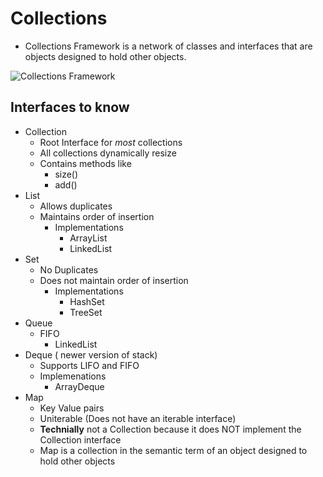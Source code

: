 # Collections
- Collections Framework is a network of classes and interfaces that are objects designed to hold other objects.

![Collections Framework](https://facingissuesonitcom.files.wordpress.com/2019/07/java-collection-framework-hierarchy.jpg)

## Interfaces to know
- Collection
  - Root Interface for *most* collections
  - All collections dynamically resize
  - Contains methods like
    - size()
    - add()
- List
  - Allows duplicates
  - Maintains order of insertion
    - Implementations
      - ArrayList
      - LinkedList
- Set
  - No Duplicates
  - Does not maintain order of insertion
    - Implementations
      - HashSet
      - TreeSet
- Queue
  - FIFO
    - LinkedList
- Deque ( newer version of stack)
  - Supports LIFO and FIFO
  - Implemenations 
    - ArrayDeque
- Map
  - Key Value pairs
  - Uniterable (Does not have an iterable interface)
  - **Technially** not a Collection because it does NOT implement the Collection interface
  - Map is a collection in the semantic term of an object designed to hold other objects

